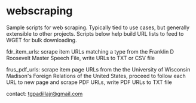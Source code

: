 # webscraping
Sample scripts for web scraping. 
Typically tied to use cases, but generally extensible to other projects. 
Scripts below help build URL lists to feed to WGET for bulk downloading. 

fdr_item_urls: scrape item URLs matching a type from the Franklin D Roosevelt Master Speech File, write URLs to TXT or CSV file 

frus_pdf_urls: scrape item page URLs from the the University of Wisconsin Madison's Foreign Relations of the United States, proceed to follow each URL to new page and scrape PDF URLs, write PDF URLs to TXT file

contact: tgpadillajr@gmail.com
